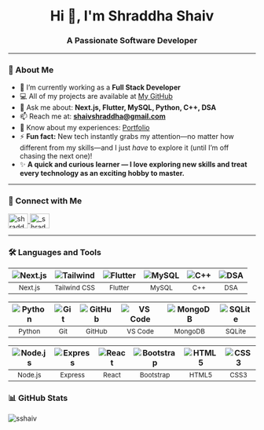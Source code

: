 <h1 align="center">Hi 👋, I'm Shraddha Shaiv</h1>
<h3 align="center">A Passionate Software Developer</h3>

---

### 🌟 About Me

- 🌱 I’m currently working as a **Full Stack Developer**  
- 💻 All of my projects are available at [My GitHub](https://github.com/sshaiv/)  
- 💬 Ask me about: **Next.js, Flutter, MySQL, Python, C++, DSA**  
- 📫 Reach me at: **shaivshraddha@gmail.com**  
- 📄 Know about my experiences: [Portfolio](https://sshaiv-portfolio3692.netlify.app/)  
- ⚡ **Fun fact:** New tech instantly grabs my attention—no matter how different from my skills—and I just *have* to explore it (until I’m off chasing the next one)!
- ✨ **A quick and curious learner — I love exploring new skills and treat every technology as an exciting hobby to master.**

---

### 🤝 Connect with Me

<p align="left">
  <a href="https://www.linkedin.com/in/shraddha-shaiv/" target="_blank">
    <img align="center" src="https://raw.githubusercontent.com/rahuldkjain/github-profile-readme-generator/master/src/images/icons/Social/linked-in-alt.svg" alt="shraddha shaiv" height="30" width="40" />
  </a>
  <a href="https://instagram.com/_shraddha699" target="_blank">
    <img align="center" src="https://raw.githubusercontent.com/rahuldkjain/github-profile-readme-generator/master/src/images/icons/Social/instagram.svg" alt="_shraddha699" height="30" width="40" />
  </a>
</p>

---

### 🛠️ Languages and Tools

| ![Next.js](https://cdn.simpleicons.org/next.js/000000) | ![Tailwind](https://cdn.simpleicons.org/tailwindcss/06B6D4) | ![Flutter](https://cdn.simpleicons.org/flutter/02569B) | ![MySQL](https://cdn.simpleicons.org/mysql/4479A1) | ![C++](https://cdn.simpleicons.org/cplusplus/00599C) | ![DSA](https://cdn.simpleicons.org/code/000000) |
| :---: | :---: | :---: | :---: | :---: | :---: |
| <sub>Next.js</sub> | <sub>Tailwind CSS</sub> | <sub>Flutter</sub> | <sub>MySQL</sub> | <sub>C++</sub> | <sub>DSA</sub> |

| ![Python](https://cdn.simpleicons.org/python/3776AB) | ![Git](https://cdn.simpleicons.org/git/F05032) | ![GitHub](https://cdn.simpleicons.org/github/181717) | ![VS Code](https://cdn.simpleicons.org/visualstudiocode/007ACC) | ![MongoDB](https://cdn.simpleicons.org/mongodb/47A248) | ![SQLite](https://cdn.simpleicons.org/sqlite/003B57) |
| :---: | :---: | :---: | :---: | :---: | :---: |
| <sub>Python</sub> | <sub>Git</sub> | <sub>GitHub</sub> | <sub>VS Code</sub> | <sub>MongoDB</sub> | <sub>SQLite</sub> |

| ![Node.js](https://cdn.simpleicons.org/node.js/339933) | ![Express](https://cdn.simpleicons.org/express/000000) | ![React](https://cdn.simpleicons.org/react/61DAFB) | ![Bootstrap](https://cdn.simpleicons.org/bootstrap/7952B3) | ![HTML5](https://cdn.simpleicons.org/html5/E34F26) | ![CSS3](https://cdn.simpleicons.org/css3/1572B6) |
| :---: | :---: | :---: | :---: | :---: | :---: |
| <sub>Node.js</sub> | <sub>Express</sub> | <sub>React</sub> | <sub>Bootstrap</sub> | <sub>HTML5</sub> | <sub>CSS3</sub> |



### 📊 GitHub Stats

<p>
  <img align="center" src="https://github-readme-stats.vercel.app/api/top-langs?username=sshaiv&show_icons=true&locale=en&layout=compact" alt="sshaiv" />
</p>

